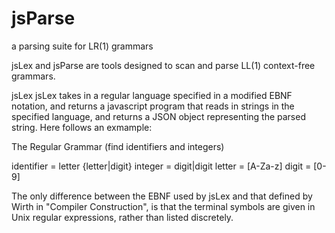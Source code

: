 jsParse
=======

a parsing suite for LR(1) grammars

jsLex and jsParse are tools designed to scan and parse LL(1) context-free grammars.

jsLex
jsLex takes in a regular language specified in a modified EBNF notation, and returns a javascript program that reads in strings in the specified language, and returns a JSON object representing the parsed string.  Here follows an exmample:

The Regular Grammar (find identifiers and integers)

identifier = letter {letter|digit}
integer = digit|digit
letter = [A-Za-z]
digit = [0-9]

The only difference between the EBNF used by jsLex and that defined by Wirth in "Compiler Construction", is that the terminal symbols are given in Unix regular expressions, rather than listed discretely.
